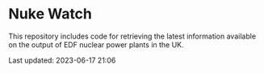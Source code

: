 # Nuke Watch

This repository includes code for retrieving the latest information available on the output of EDF nuclear power plants in the UK.

Last updated: 2023-06-17 21:06